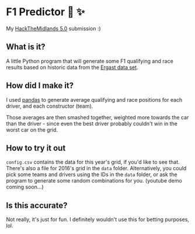 # F1 Predictor :checkered_flag: :sparkles:

My [HackTheMidlands 5.0](https://hackthemidlands5.devpost.com/) submission :)

## What is it?

A little Python program that will generate some F1 qualifying and race results based on historic data from the [Ergast data set](http://ergast.com/mrd/).

## How did I make it?

I used [pandas](https://pandas.pydata.org/) to generate average qualifying and race positions for each driver, and each constructor (team).

Those averages are then smashed together, weighted more towards the car than the driver - since even the best driver probably couldn't win in the worst car on the grid.

## How to try it out

`config.csv` contains the data for this year's grid, if you'd like to see that. There's also a file for 2016's grid in the `data` folder.
Alternatively, you could pick some teams and drivers using the IDs in the `data` folder, or ask the program to generate some random combinations for you.
(youtube demo coming soon...)

## Is this accurate?

Not really, it's just for fun. I definitely wouldn't use this for betting purposes, lol.
